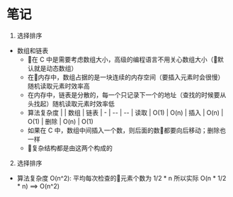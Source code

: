 # 笔记
1. 选择排序
  - 数组和链表
    - 在 C 中是需要考虑数组大小，高级的编程语言不用关心数组大小（默认就是动态数组）
    - 在内存中，数组占据的是一块连续的内存空间（要插入元素时会很慢）随机读取元素时效率高
    - 在内存中，链表是分散的，每一个只记录下一个的地址（查找的时候要从头找起）随机读取元素时效率低
    - 算法复杂度
      | | 数组 | 链表
      | - | -- | -- 
      | 读取 | O(1) | O(n)
      | 插入 | O(n) | O(1)
      | 删除 | O(n) | O(1)
    - 如果在 C 中，数组中间插入一个数，则后面的数都要向后移动；删除也一样
    - 复杂结构都是由这两个构成的

2. 选择排序
  - 算法复杂度 O(n^2): 平均每次检查的元素个数为 1/2 * n 所以实际 O(n * 1/2 * n) ==> O(n^2)
  

